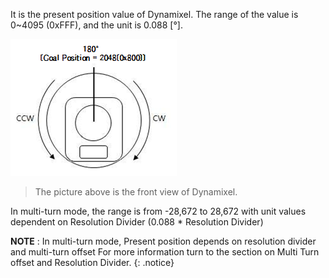 It is the present position value of Dynamixel.
The range of the value is 0~4095 (0xFFF), and the unit is 0.088 [&deg;].

![](/assets/images/dxl/mx/mx_position.png)

> The picture above is the front view of Dynamixel.

In multi-turn mode, the range is from -28,672 to 28,672 with unit values dependent on Resolution Divider (0.088 * Resolution Divider)

**NOTE** : In multi-turn mode, Present position depends on resolution divider and multi-turn offset For more information turn to the section on Multi Turn offset and Resolution Divider.
{: .notice}
